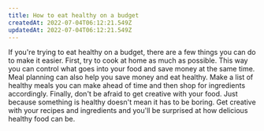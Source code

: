 ```yaml
---
title: How to eat healthy on a budget
createdAt: 2022-07-04T06:12:21.549Z
updatedAt: 2022-07-04T06:12:21.549Z
---
```


If you're trying to eat healthy on a budget, there are a few things you can do to make it easier. First, try to cook at home as much as possible. This way you can control what goes into your food and save money at the same time. Meal planning can also help you save money and eat healthy. Make a list of healthy meals you can make ahead of time and then shop for ingredients accordingly. Finally, don't be afraid to get creative with your food. Just because something is healthy doesn't mean it has to be boring. Get creative with your recipes and ingredients and you'll be surprised at how delicious healthy food can be.
